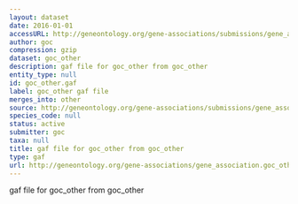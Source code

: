 ```yaml
---
layout: dataset
date: 2016-01-01
accessURL: http://geneontology.org/gene-associations/submissions/gene_association.goc_other.gz
author: goc
compression: gzip
dataset: goc_other
description: gaf file for goc_other from goc_other
entity_type: null
id: goc_other.gaf
label: goc_other gaf file
merges_into: other
source: http://geneontology.org/gene-associations/submissions/gene_association.goc_other.gz
species_code: null
status: active
submitter: goc
taxa: null
title: gaf file for goc_other from goc_other
type: gaf
url: http://geneontology.org/gene-associations/gene_association.goc_other.gz
---
```


gaf file for goc_other from goc_other